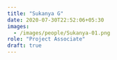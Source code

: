 ```yaml
---
title: "Sukanya G"
date: 2020-07-30T22:52:06+05:30
images:
  - /images/people/Sukanya-01.png
role: "Project Associate" 
draft: true
---
```

